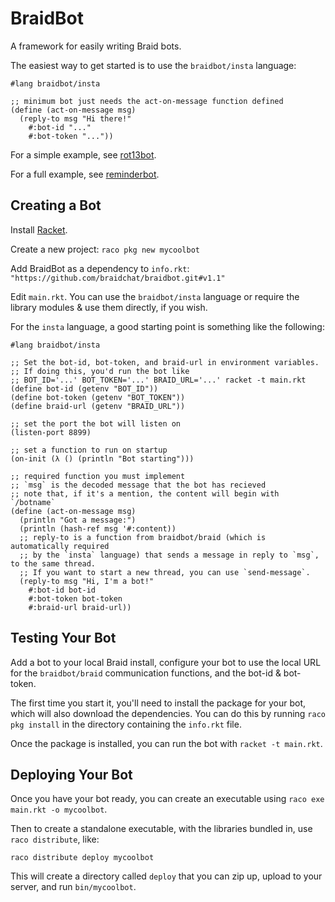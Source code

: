 BraidBot
========

A framework for easily writing Braid bots.

The easiest way to get started is to use the `braidbot/insta` language:

```racket
#lang braidbot/insta

;; minimum bot just needs the act-on-message function defined
(define (act-on-message msg)
  (reply-to msg "Hi there!"
    #:bot-id "..."
    #:bot-token "..."))
```

For a simple example, see [rot13bot](https://github.com/braidchat/rot13bot).

For a full example, see [reminderbot](https://github.com/braidchat/reminderbot).

## Creating a Bot

Install [Racket](https://racket-lang.org).

Create a new project: `raco pkg new mycoolbot`

Add BraidBot as a dependency to `info.rkt`: `"https://github.com/braidchat/braidbot.git#v1.1"`

Edit `main.rkt`.
You can use the `braidbot/insta` language or require the library modules & use them directly, if you wish.

For the `insta` language, a good starting point is something like the following:

```racket
#lang braidbot/insta

;; Set the bot-id, bot-token, and braid-url in environment variables.
;; If doing this, you'd run the bot like
;; BOT_ID='...' BOT_TOKEN='...' BRAID_URL='...' racket -t main.rkt
(define bot-id (getenv "BOT_ID"))
(define bot-token (getenv "BOT_TOKEN"))
(define braid-url (getenv "BRAID_URL"))

;; set the port the bot will listen on
(listen-port 8899)

;; set a function to run on startup
(on-init (λ () (println "Bot starting")))

;; required function you must implement
;; `msg` is the decoded message that the bot has recieved
;; note that, if it's a mention, the content will begin with `/botname`
(define (act-on-message msg)
  (println "Got a message:")
  (println (hash-ref msg '#:content))
  ;; reply-to is a function from braidbot/braid (which is automatically required
  ;; by the `insta` language) that sends a message in reply to `msg`, to the same thread.
  ;; If you want to start a new thread, you can use `send-message`.
  (reply-to msg "Hi, I'm a bot!"
    #:bot-id bot-id
    #:bot-token bot-token
    #:braid-url braid-url))
```

## Testing Your Bot

Add a bot to your local Braid install, configure your bot to use the local URL for the `braidbot/braid` communication functions, and the bot-id & bot-token.

The first time you start it, you'll need to install the package for your bot, which will also download the dependencies.
You can do this by running `raco pkg install` in the directory containing the `info.rkt` file.

Once the package is installed, you can run the bot with `racket -t main.rkt`.

## Deploying Your Bot

Once you have your bot ready, you can create an executable using `raco exe main.rkt -o mycoolbot`.

Then to create a standalone executable, with the libraries bundled in, use `raco distribute`, like:

`raco distribute deploy mycoolbot`

This will create a directory called `deploy` that you can zip up, upload to your server, and run `bin/mycoolbot`.
